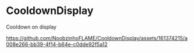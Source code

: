 # CooldownDisplay
Cooldown on display

https://github.com/NoobzinhoFLAME/CooldownDisplay/assets/161374215/a008e266-bb39-4f14-b64e-c0dde92f5a12


